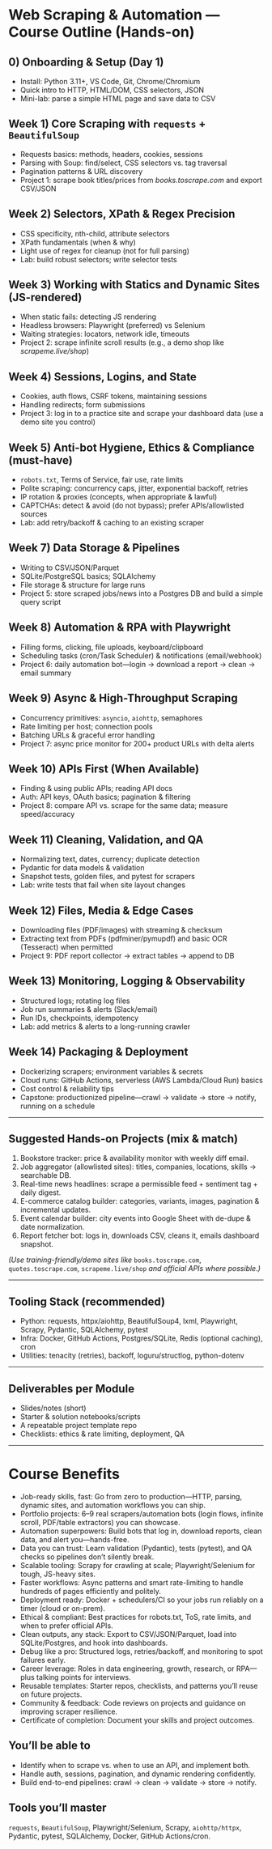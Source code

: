 # Web Scraping & Automation — Course Outline (Hands-on)

## 0) Onboarding & Setup (Day 1)

* Install: Python 3.11+, VS Code, Git, Chrome/Chromium
* Quick intro to HTTP, HTML/DOM, CSS selectors, JSON
* Mini-lab: parse a simple HTML page and save data to CSV

## Week 1) Core Scraping with `requests` + `BeautifulSoup`

* Requests basics: methods, headers, cookies, sessions
* Parsing with Soup: find/select, CSS selectors vs. tag traversal
* Pagination patterns & URL discovery
* Project 1: scrape book titles/prices from *books.toscrape.com* and export CSV/JSON

## Week 2) Selectors, XPath & Regex Precision

* CSS specificity, nth-child, attribute selectors
* XPath fundamentals (when & why)
* Light use of regex for cleanup (not for full parsing)
* Lab: build robust selectors; write selector tests

## Week 3) Working with Statics and Dynamic Sites (JS-rendered)

* When static fails: detecting JS rendering
* Headless browsers: Playwright (preferred) vs Selenium
* Waiting strategies: locators, network idle, timeouts
* Project 2: scrape infinite scroll results (e.g., a demo shop like *scrapeme.live/shop*)

## Week 4) Sessions, Logins, and State

* Cookies, auth flows, CSRF tokens, maintaining sessions
* Handling redirects; form submissions
* Project 3: log in to a practice site and scrape your dashboard data (use a demo site you control)

## Week 5) Anti-bot Hygiene, Ethics & Compliance (must-have)

* `robots.txt`, Terms of Service, fair use, rate limits
* Polite scraping: concurrency caps, jitter, exponential backoff, retries
* IP rotation & proxies (concepts, when appropriate & lawful)
* CAPTCHAs: detect & avoid (do not bypass); prefer APIs/allowlisted sources
* Lab: add retry/backoff & caching to an existing scraper

## Week 7) Data Storage & Pipelines

* Writing to CSV/JSON/Parquet
* SQLite/PostgreSQL basics; SQLAlchemy
* File storage & structure for large runs
* Project 5: store scraped jobs/news into a Postgres DB and build a simple query script

## Week 8) Automation & RPA with Playwright

* Filling forms, clicking, file uploads, keyboard/clipboard
* Scheduling tasks (cron/Task Scheduler) & notifications (email/webhook)
* Project 6: daily automation bot—login → download a report → clean → email summary

## Week 9) Async & High-Throughput Scraping

* Concurrency primitives: `asyncio`, `aiohttp`, semaphores
* Rate limiting per host; connection pools
* Batching URLs & graceful error handling
* Project 7: async price monitor for 200+ product URLs with delta alerts

## Week 10) APIs First (When Available)

* Finding & using public APIs; reading API docs
* Auth: API keys, OAuth basics; pagination & filtering
* Project 8: compare API vs. scrape for the same data; measure speed/accuracy

## Week 11) Cleaning, Validation, and QA

* Normalizing text, dates, currency; duplicate detection
* Pydantic for data models & validation
* Snapshot tests, golden files, and pytest for scrapers
* Lab: write tests that fail when site layout changes

## Week 12) Files, Media & Edge Cases

* Downloading files (PDF/images) with streaming & checksum
* Extracting text from PDFs (pdfminer/pymupdf) and basic OCR (Tesseract) when permitted
* Project 9: PDF report collector → extract tables → append to DB

## Week 13) Monitoring, Logging & Observability

* Structured logs; rotating log files
* Job run summaries & alerts (Slack/email)
* Run IDs, checkpoints, idempotency
* Lab: add metrics & alerts to a long-running crawler

## Week 14) Packaging & Deployment

* Dockerizing scrapers; environment variables & secrets
* Cloud runs: GitHub Actions, serverless (AWS Lambda/Cloud Run) basics
* Cost control & reliability tips
* Capstone: productionized pipeline—crawl → validate → store → notify, running on a schedule

---

## Suggested Hands-on Projects (mix & match)

1. Bookstore tracker: price & availability monitor with weekly diff email.
2. Job aggregator (allowlisted sites): titles, companies, locations, skills → searchable DB.
3. Real-time news headlines: scrape a permissible feed + sentiment tag + daily digest.
4. E-commerce catalog builder: categories, variants, images, pagination & incremental updates.
5. Event calendar builder: city events into Google Sheet with de-dupe & date normalization.
6. Report fetcher bot: logs in, downloads CSV, cleans it, emails dashboard snapshot.

*(Use training-friendly/demo sites like* `books.toscrape.com`, `quotes.toscrape.com`, `scrapeme.live/shop` *and official APIs where possible.)*

---

## Tooling Stack (recommended)

* Python: requests, httpx/aiohttp, BeautifulSoup4, lxml, Playwright, Scrapy, Pydantic, SQLAlchemy, pytest
* Infra: Docker, GitHub Actions, Postgres/SQLite, Redis (optional caching), cron
* Utilities: tenacity (retries), backoff, loguru/structlog, python-dotenv

---

## Deliverables per Module

* Slides/notes (short)
* Starter & solution notebooks/scripts
* A repeatable project template repo
* Checklists: ethics & rate limiting, deployment, QA

---
# Course Benefits

* Job-ready skills, fast: Go from zero to production—HTTP, parsing, dynamic sites, and automation workflows you can ship.
* Portfolio projects: 6–9 real scrapers/automation bots (login flows, infinite scroll, PDF/table extractors) you can showcase.
* Automation superpowers: Build bots that log in, download reports, clean data, and alert you—hands-free.
* Data you can trust: Learn validation (Pydantic), tests (pytest), and QA checks so pipelines don’t silently break.
* Scalable tooling: Scrapy for crawling at scale; Playwright/Selenium for tough, JS-heavy sites.
* Faster workflows: Async patterns and smart rate-limiting to handle hundreds of pages efficiently and politely.
* Deployment ready: Docker + schedulers/CI so your jobs run reliably on a timer (cloud or on-prem).
* Ethical & compliant: Best practices for robots.txt, ToS, rate limits, and when to prefer official APIs.
* Clean outputs, any stack: Export to CSV/JSON/Parquet, load into SQLite/Postgres, and hook into dashboards.
* Debug like a pro: Structured logs, retries/backoff, and monitoring to spot failures early.
* Career leverage: Roles in data engineering, growth, research, or RPA—plus talking points for interviews.
* Reusable templates: Starter repos, checklists, and patterns you’ll reuse on future projects.
* Community & feedback: Code reviews on projects and guidance on improving scraper resilience.
* Certificate of completion: Document your skills and project outcomes.

## You’ll be able to

* Identify when to scrape vs. when to use an API, and implement both.
* Handle auth, sessions, pagination, and dynamic rendering confidently.
* Build end-to-end pipelines: crawl → clean → validate → store → notify.

## Tools you’ll master

`requests`, `BeautifulSoup`, Playwright/Selenium, Scrapy, `aiohttp/httpx`, Pydantic, pytest, SQLAlchemy, Docker, GitHub Actions/cron.
